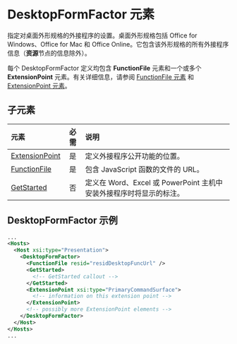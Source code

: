 # <a name="desktopformfactor-element"></a>DesktopFormFactor 元素

指定对桌面外形规格的外接程序的设置。桌面外形规格包括 Office for Windows、Office for Mac 和 Office Online。它包含该外形规格的所有外接程序信息（**资源**节点的信息除外）。

每个 DesktopFormFactor 定义均包含 **FunctionFile** 元素和一个或多个 **ExtensionPoint** 元素。有关详细信息，请参阅 [FunctionFile 元素](functionfile.md) 和 [ExtensionPoint 元素](extensionpoint.md)。 

## <a name="child-elements"></a>子元素

| 元素                               | 必需 | 说明  |
|:--------------------------------------|:--------:|:-------------|
| [ExtensionPoint](extensionpoint.md) | 是      | 定义外接程序公开功能的位置。 |
| [FunctionFile](functionfile.md)     | 是      | 包含 JavaScript 函数的文件的 URL。|
| [GetStarted](getstarted.md)         | 否       | 定义在 Word、Excel 或 PowerPoint 主机中安装外接程序时将显示的标注。 |

## <a name="desktopformfactor-example"></a>DesktopFormFactor 示例

```xml
...
<Hosts>
  <Host xsi:type="Presentation">
    <DesktopFormFactor>
      <FunctionFile resid="residDesktopFuncUrl" />
      <GetStarted>
        <!-- GetStarted callout -->
      </GetStarted>
      <ExtensionPoint xsi:type="PrimaryCommandSurface">
        <!-- information on this extension point -->
      </ExtensionPoint> 
      <!-- possibly more ExtensionPoint elements -->
    </DesktopFormFactor>
  </Host>
</Hosts>
...
```
